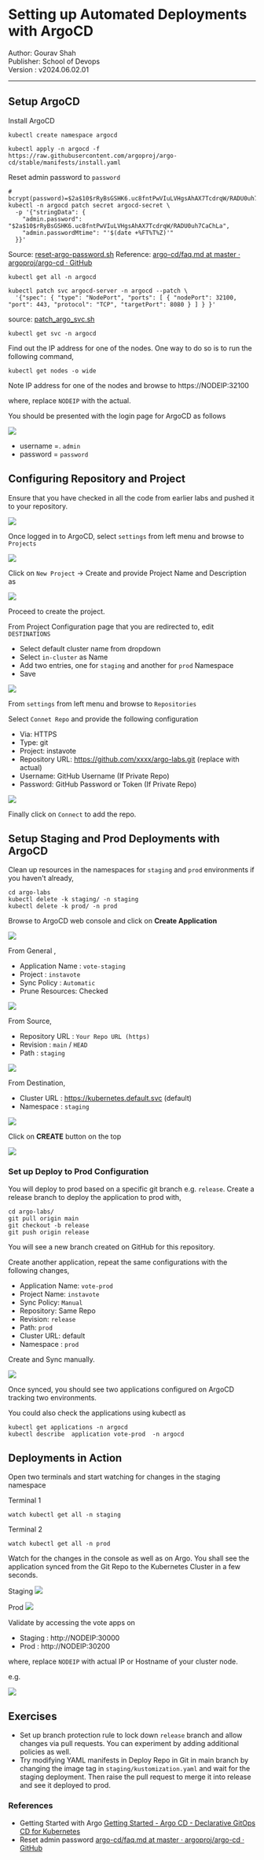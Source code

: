 # Setting up Automated Deployments with ArgoCD
Author: Gourav Shah  
Publisher: School of Devops  
Version : v2024.06.02.01  
- - -

## Setup ArgoCD

Install ArgoCD

```
kubectl create namespace argocd

kubectl apply -n argocd -f https://raw.githubusercontent.com/argoproj/argo-cd/stable/manifests/install.yaml
```


Reset admin password to `password`

```
# bcrypt(password)=$2a$10$rRyBsGSHK6.uc8fntPwVIuLVHgsAhAX7TcdrqW/RADU0uh7CaChLa
kubectl -n argocd patch secret argocd-secret \
  -p '{"stringData": {
    "admin.password": "$2a$10$rRyBsGSHK6.uc8fntPwVIuLVHgsAhAX7TcdrqW/RADU0uh7CaChLa",
    "admin.passwordMtime": "'$(date +%FT%T%Z)'"
  }}'

```
Source: [reset-argo-password.sh](https://gist.github.com/initcron/09d8b6c70d527b5e8894472efa83a895)
Reference: [argo-cd/faq.md at master · argoproj/argo-cd · GitHub](https://github.com/argoproj/argo-cd/blob/master/docs/faq.md#i-forgot-the-admin-password-how-do-i-reset-it)

```
kubectl get all -n argocd
```

```
kubectl patch svc argocd-server -n argocd --patch \
  '{"spec": { "type": "NodePort", "ports": [ { "nodePort": 32100, "port": 443, "protocol": "TCP", "targetPort": 8080 } ] } }'

```
source: [patch_argo_svc.sh](https://gist.github.com/initcron/a14fe418b8a7325e3ed5ecebf6fadb53)

```
kubectl get svc -n argocd
```


Find out the IP address for one of the nodes. One way to do so is to run the following command,

```
kubectl get nodes -o wide
```

Note IP address for one of the nodes and browse to https://NODEIP:32100

where, replace `NODEIP` with the actual.


You should be presented with the  login page for ArgoCD as follows

![](images/argo/01.png)

* username  =.   `admin`
* password   =   `password`


## Configuring Repository and Project


Ensure that you have checked in all the code from earlier labs and pushed it to your repository.

![](images/argo/22.png)


Once logged in to ArgoCD, select `settings` from left menu and browse to  `Projects`

![](images/argo/20.png)

Click on `New Project` -> Create and provide Project Name and Description as

![](images/argo/21.png)

Proceed to create the project.

From Project Configuration page that you are redirected to, edit `DESTINATIONS`

  * Select default cluster name from dropdown  
  * Select `in-cluster` as Name  
  * Add two entries, one for `staging` and another for `prod` Namespace  
  * Save

![](images/argo/27.png)


From `settings` from left menu and browse to  `Repositories`

Select `Connet Repo` and provide the following configuration

  * Via:  HTTPS  
  * Type: git  
  * Project: instavote   
  * Repository URL: https://github.com/xxxx/argo-labs.git (replace with actual)  
  * Username: GitHub Username (If Private Repo)  
  * Password: GitHub Password or Token (If Private Repo)  


  ![](images/argo/25.png)


Finally click on `Connect` to add the repo.


## Setup Staging and Prod Deployments with ArgoCD

Clean up resources in the namespaces for `staging` and `prod` environments if you haven't already,

```
cd argo-labs
kubectl delete -k staging/ -n staging
kubectl delete -k prod/ -n prod

```

Browse to ArgoCD web console and click on **Create Application**

![](images/argo/05.png)


From General ,

  * Application Name : `vote-staging`  
  * Project : `instavote`  
  * Sync Policy : `Automatic`  
  * Prune Resources: Checked


![](images/argo/23.png)



From Source,  

  * Repository URL : `Your Repo URL (https)`  
  * Revision : `main` / `HEAD`   
  * Path :  `staging`  


![](images/argo/26.png)


From Destination,  

  * Cluster URL :  https://kubernetes.default.svc   (default)  
  * Namespace : `staging`  


![](images/argo/08.png)  



Click on **CREATE** button on the top


![](images/argo/09.png)


### Set up Deploy to Prod Configuration


You will deploy to prod based on a specific git branch e.g. `release`.  Create a release branch to deploy the application to prod with,

```
cd argo-labs/
git pull origin main
git checkout -b release
git push origin release

```

You will see a new branch created on GitHub for this repository.

Create another application, repeat the same configurations with the following changes,

  * Application Name: `vote-prod`  
  * Project Name: `instavote`  
  * Sync Policy: `Manual`  
  * Repository: Same Repo  
  * Revision: `release`  
  * Path: `prod`  
  * Cluster URL: default  
  * Namespace  : `prod`  

Create and Sync manually.

![](images/argo/10.png)

Once synced, you should see two applications configured on ArgoCD tracking two environments.

You could also check the applications using kubectl as

```
kubectl get applications -n argocd
kubectl describe  application vote-prod  -n argocd

```

## Deployments in Action

Open two  terminals and start watching for changes in the staging namespace

Terminal 1
```
watch kubectl get all -n staging
```

Terminal 2
```
watch kubectl get all -n prod
```


Watch for the changes in the console as well as on Argo.  You shall see the application synced from the Git Repo to the Kubernetes Cluster in a few seconds.  

Staging
![](images/argo/11.png)

Prod
![](images/argo/12.png)

Validate by accessing the vote apps on

  * Staging : http://NODEIP:30000  
  * Prod  : http://NODEIP:30200  

where, replace `NODEIP` with actual IP or Hostname of your cluster node.

e.g.

![](images/argo/13.png)

## Exercises


* Set up branch protection rule to lock down `release` branch and allow changes via pull requests. You can experiment by adding additional policies as well.
* Try modifying YAML manifests in Deploy  Repo in Git in main branch by changing the image tag in `staging/kustomization.yaml` and  wait for the staging deployment.  Then raise the pull request to merge it into release and see it deployed to prod.  



### References

* Getting Started with Argo [Getting Started - Argo CD - Declarative GitOps CD for Kubernetes](https://argoproj.github.io/argo-cd/getting_started/)
* Reset admin password [argo-cd/faq.md at master · argoproj/argo-cd · GitHub](https://github.com/argoproj/argo-cd/blob/master/docs/faq.md#i-forgot-the-admin-password-how-do-i-reset-it)
